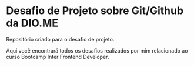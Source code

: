 # Desafio de Projeto sobre Git/Github da DIO.ME
Repositório criado para o desafio de projeto. 

Aqui você encontrará todos os desafios realizados por mim relacionado ao curso Bootcamp Inter Frontend Developer.
